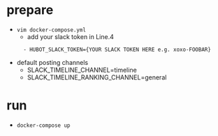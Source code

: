 # prepare
- `vim docker-compose.yml`
  - add your slack token in Line.4
  ```
    - HUBOT_SLACK_TOKEN={YOUR SLACK TOKEN HERE e.g. xoxo-FOOBAR}
  ```
 - default posting channels
   - SLACK_TIMELINE_CHANNEL=timeline
   - SLACK_TIMELINE_RANKING_CHANNEL=general

# run
- `docker-compose up` 
